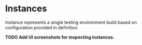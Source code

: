 # Instances

Instance represents a single testing environment build based on
configuration provided in definition.

**TODO Add UI screenshots for inspecting instances.**
